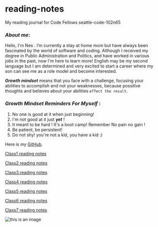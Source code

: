 # reading-notes

My reading journal for Code Fellows   seattle-code-102n65

### _About me_:
Hello, I'm Nes . I’m currently a stay at home mom but have always been fascinated by the world of software and coding. Although I received my degree in Public Administration and Politics, and have worked in various jobs in the past, now I'm here to learn more! English may be my second language but I am determined and very excited to start a career where my son can see me as a role model and become interested. 


**_Growth mindset_** means that you face with a challenge, focusing your abilities to accomplish and not your weaknesses, because possitive thoughts and believes about your abilities `effect the result`.   

### _Growth Mindset Reminders For Myself_ : 
1. No one is good at it when just beginning! 
2. I'm not good at it just **_yet_** !
3. It meant to be hard ! It's a boot camp! Remember No pain no gain ! 
4. Be patient, be persistent! 
5. Do not shy! you're not a kid, you have a kid :)

Here is my [GitHub](https://github.com/ayferness/).

[Class1 reading notes](class1.md)

[Class2 reading notes](class2.md)

[Class3 reading notes](class3.md)

[Class4 reading notes](class4.md)

[Class5 reading notes](class5.md)

[Class6 reading notes](class6.md)

[Class7 reading notes](class7.md)

![this is an image](https://www.thecoderpedia.com/wp-content/uploads/2020/06/Hello-World-Jokes.jpg)


 

  
